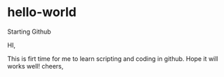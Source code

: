 # hello-world
Starting Github

HI, 

This is firt time for me to learn scripting and coding in github.
Hope it will works well! cheers,
